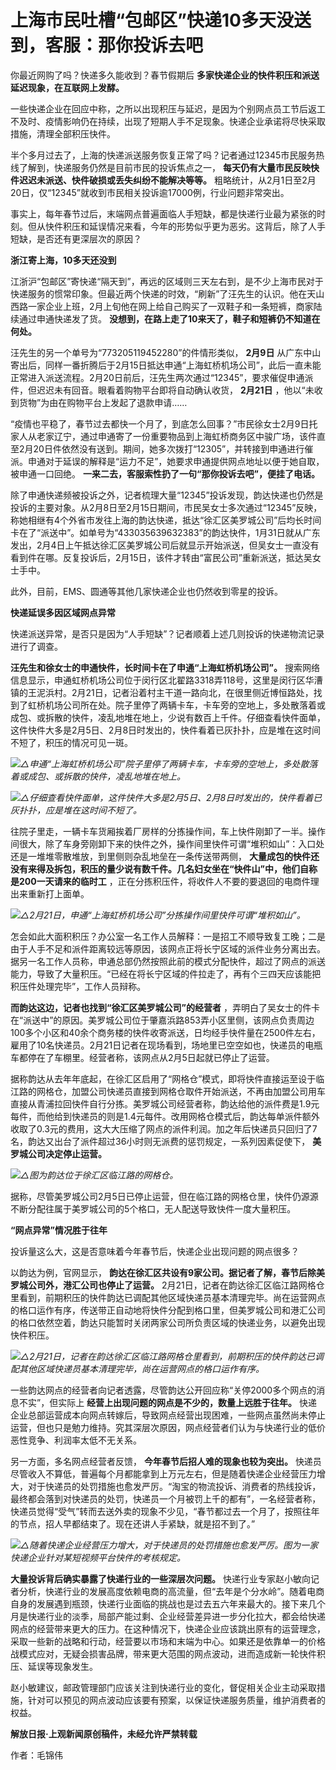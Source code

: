 # 上海市民吐槽“包邮区”快递10多天没送到，客服：那你投诉去吧

你最近网购了吗？快递多久能收到？春节假期后 **多家快递企业的快件积压和派送延迟现象，在互联网上发酵。**

一些快递企业在回应中称，之所以出现积压与延迟，是因为个别网点员工节后返工不及时、疫情影响仍在持续，出现了短期人手不足现象。快递企业承诺将尽快采取措施，清理全部积压快件。

半个多月过去了，上海的快递派送服务恢复正常了吗？记者通过12345市民服务热线了解到，快递服务仍然是目前市民的投诉焦点之一，
**每天仍有大量市民反映快件迟迟未派送、快件破损或丢失纠纷不能解决等等。**
粗略统计，从2月1日至2月20日，仅“12345”就收到市民相关投诉逾17000例，行业问题非常突出。

事实上，每年春节过后，末端网点普遍面临人手短缺，都是快递行业最为紧张的时刻。但从快件积压和延误情况来看，今年的形势似乎更为恶劣。这背后，除了人手短缺，是否还有更深层次的原因？

**浙江寄上海，10多天还没到**

江浙沪“包邮区”寄快递“隔天到”，再远的区域则三天左右到，是不少上海市民对于快递服务的惯常印象。但最近两个快递的时效，“刷新”了汪先生的认识。他在天山西路一家企业上班，2月上旬他在网上给自己购买了一双鞋子和一条短裤，商家陆续通过申通快递发了货。
**没想到，在路上走了10来天了，鞋子和短裤仍不知道在何处。**

汪先生的另一个单号为“773205119452280”的件情形类似， **2月9日**
从广东中山寄出后，同样一番折腾后于2月15日抵达申通“上海虹桥机场公司”，此后一直未能正常进入派送流程。2月20日前后，汪先生两次通过“12345”，要求催促申通派件，但迟迟未有回音。眼看着购物平台即将自动确认收货，
**2月21日** ，他以“未收到货物”为由在购物平台上发起了退款申请……

“疫情也平稳了，春节过去都快一个月了，到底怎么回事？”市民徐女士2月9日托家人从老家辽宁，通过申通寄了一份重要物品到上海虹桥商务区中骏广场，该件直至2月20日件依然没有送到。期间，她多次拨打“12305”，并转接到申通进行催派。申通对于延误的解释是“运力不足”，她要求申通提供网点地址以便于她自取，被申通一口回绝。
**一来二去，客服索性扔了一句“那你投诉去吧”，便挂了电话。**

除了申通快递频被投诉之外，记者梳理大量“12345”投诉发现，韵达快递也仍然是投诉的主要对象。从2月8日至2月15日期间，市民吴女士多次通过“12345”反映，称她相继有4个外省市发往上海的韵达快递，抵达“徐汇区美罗城公司”后均长时间卡在了“派送中”。如单号为“433035639632383”的韵达快件，1月31日就从广东发出，2月4日上午抵达徐汇区美罗城公司后就显示开始派送，但吴女士一直没有看到件在哪。反复投诉后，2月15日，该件才转由“富民公司”重新派送，抵达吴女士手中。

此外，目前，EMS、圆通等其他几家快递企业也仍然收到零星的投诉。

**快递延误多因区域网点异常**

快递派送异常，是否只是因为“人手短缺”？记者顺着上述几则投诉的快递物流记录进行了调查。

**汪先生和徐女士的申通快件，长时间卡在了申通“上海虹桥机场公司”。**
搜索网络信息显示，申通虹桥机场公司位于闵行区北翟路3318弄118号，这里是闵行区华漕镇的王泥浜村。2月21日，记者沿着村主干道一路向北，在很里侧近博恒路处，找到了虹桥机场公司所在处。院子里停了两辆卡车，卡车旁的空地上，多处散落着或成包、或拆散的快件，凌乱地堆在地上，少说有数百上千件。仔细查看快件面单，这件快件大多是2月5日、2月8日时发出的，快件看着已灰扑扑，应是堆在这时间不短了，积压的情况可见一斑。

![](https://inews.gtimg.com/newsapp_match/0/15033859002/0)_△申通“上海虹桥机场公司”院子里停了两辆卡车，卡车旁的空地上，多处散落着或成包、或拆散的快件，凌乱地堆在地上。_

![](https://inews.gtimg.com/newsapp_bt/0/15693702533/1000)_△仔细查看快件面单，这件快件大多是2月5日、2月8日时发出的，快件看着已灰扑扑，应是堆在这时间不短了。_

往院子里走，一辆卡车货厢挨着厂房样的分拣操作间，车上快件刚卸了一半。操作间很大，除了车身旁刚卸下来的快件之外，操作间里快件可谓“堆积如山”：入口处还是一堆堆零散堆放，到里侧则杂乱地垒在一条传送带两侧，
**大量成包的快件还没有来得及拆包，积压的量少说有数千件。几名妇女坐在“快件山”中，他们自称是200一天请来的临时工**
，正在分拣积压件，将收件人不要的要退回的电商件理出来重新打上面单。

![](https://inews.gtimg.com/newsapp_bt/0/15693702534/1000)_△2月21日，申通“上海虹桥机场公司”分拣操作间里快件可谓“堆积如山”。_

怎会如此大面积积压？办公室一名工作人员解释：一是招工不顺导致复工晚；二是由于人手不足和派件距离较远等原因，该网点正将长宁区域的派件业务分离出去。据另一名工作人员称，申通总部仍然按照此前的模式分配快件，超过了网点的派送能力，导致了大量积压。“已经在将长宁区域的件拉走了，再有个三四天应该能把积压件处理完毕”，工作人员辩称。

**而韵达这边，记者也找到“徐汇区美罗城公司”的经营者**
，弄明白了吴女士的件卡在“派送中”的原因。美罗城公司位于肇嘉浜路853弄小区里侧，该网点负责周边100多个小区和40余个商务楼的快件收寄派送，日均经手快件量在2500件左右，雇用了10名快递员。2月21日记者在现场看到，场地里已空空如也，快递员的电瓶车都停在了车棚里。经营者称，该网点从2月5日起就已停止了运营。

据称韵达从去年年底起，在徐汇区启用了“网格仓”模式，即将快件直接运至设于临江路的网格仓，加盟公司快递员直接到网格仓取件开始派送，不再由加盟公司用车直接从青浦拉回快件自行分拣。美罗城公司经营者称，韵达给他的派件费是1.9元每件，而他给到快递员的则是1.4元每件。改用网格仓模式后，韵达每单派件额外收取了0.3元的费用，这大大压缩了网点的派件利润。加之年后快递员只回归了7名，韵达又出台了派件超过36小时则无派费的惩罚规定，一系列因素促使下，
**美罗城公司决定停止运营。**

![](https://inews.gtimg.com/newsapp_bt/0/15693702537/1000)_△图为韵达位于徐汇区临江路的网格仓。_

据称，尽管美罗城公司2月5日已停止运营，但在临江路的网格仓里，快件仍源源不断分配往属于美罗城公司的5个格口，无人配送导致快件一度大量积压。

**“网点异常”情况胜于往年**

投诉量这么大，这是否意味着今年春节后，快递企业出现问题的网点很多？

以韵达为例，官网显示， **韵达在徐汇区共设有9家公司。据记者了解，春节后除美罗城公司外，港汇公司也停止了运营。**
2月21日，记者在韵达徐汇区临江路网格仓里看到，前期积压的快件韵达已调配其他区域快递员基本清理完毕。尚在运营网点的格口运作有序，传送带正自动地将快件分配到格口里，但美罗城公司和港汇公司的格口依然空着，韵达只能暂时关闭两家公司所负责区域的快递业务，以避免出现快件积压。

![](https://inews.gtimg.com/newsapp_bt/0/15693702655/1000)_△2月21日，记者在韵达徐汇区临江路网格仓里看到，前期积压的快件韵达已调配其他区域快递员基本清理完毕，尚在运营网点的格口运作有序。_

一些韵达网点的经营者向记者透露，尽管韵达公开回应称“关停2000多个网点的消息不实”，但实际上 **经营上出现问题的网点是不少的，数量上远胜于往年。**
快递企业总部运营成本向网点转嫁后，导致网点经营出现困难，一些网点虽然尚未停止运营，但也只是勉力维持。究其深层次原因，网点经营者们认为与快递行业的低价恶性竞争、利润率太低不无关系。

另一方面，多名网点经营者反馈， **今年春节后招人难的现象也较为突出。**
快递员尽管收入不算低，普遍每个月都能拿到上万元左右，但是随着快递企业经营压力增大，对于快递员的处罚措施也愈发严厉。“淘宝的物流投诉、消费者的热线投诉，最终都会落到对快递员的处罚，快递员一个月被罚上千的都有”，一名经营者称，快递员觉得“受气”转而去送外卖的现象不少见，“春节都过去一个月了，按照往年的节点，招人早都结束了。现在还讲人手紧缺，就是招不到了。”

![](https://inews.gtimg.com/newsapp_bt/0/15693702659/1000)_△随着快递企业经营压力增大，对于快递员的处罚措施也愈发严厉。图为一家快递企业针对某短视频平台快件的考核规定。_

**大量投诉背后确实暴露了快递行业的一些深层次问题。**
快递行业专家赵小敏向记者分析，快递行业的发展高度依赖电商的高流量，但“去年是个分水岭”。随着电商自身的发展遇到瓶颈，快递行业面临的挑战也是过去五六年来最大的。接下来几个月是快递行业的淡季，局部产能过剩、企业经营差异进一步分化拉大，都会给快递网点的经营带来更大的压力。在这种情况下，快递企业应该跳出原有的运营理念，采取一些新的战略和行动，经营要以市场和末端为中心。如果还是依靠单一的价格战模式应对，无疑会损害品牌，带来更大范围的网点波动，进而造成新一轮快件积压、延误等现象发生。

赵小敏建议，邮政管理部门应该关注到快递行业的变化，督促相关企业主动采取措施，针对可以预见的网点波动应该要有预案，以保证快递服务质量，维护消费者的权益。

**解放日报·上观新闻原创稿件，未经允许严禁转载**

作者：毛锦伟

